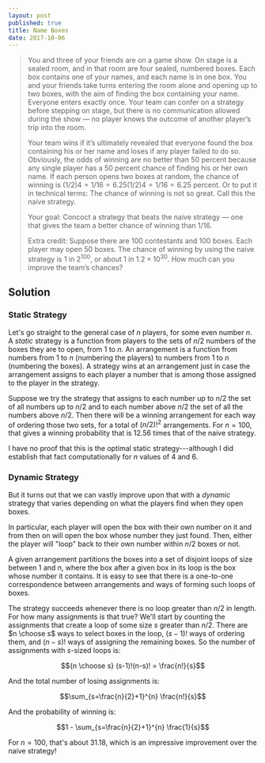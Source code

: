 ```yaml
---
layout: post
published: true
title: Name Boxes
date: 2017-10-06
---
```


>You and three of your friends are on a game show. On stage is a sealed room, and in that room are four sealed, numbered boxes. Each box contains one of your names, and each name is in one box. You and your friends take turns entering the room alone and opening up to two boxes, with the aim of finding the box containing your name. Everyone enters exactly once. Your team can confer on a strategy before stepping on stage, but there is no communication allowed during the show — no player knows the outcome of another player’s trip into the room.
>
>Your team wins if it’s ultimately revealed that everyone found the box containing his or her name and loses if any player failed to do so. Obviously, the odds of winning are no better than $50$ percent because any single player has a $50$ percent chance of finding his or her own name. If each person opens two boxes at random, the chance of winning is $(1/2)4=1/16=6.25(1/2)4=1/16=6.25$ percent. Or to put it in technical terms: The chance of winning is not so great. Call this the naive strategy.
>
>Your goal: Concoct a strategy that beats the naive strategy — one that gives the team a better chance of winning than $1/16$.
>
>Extra credit: Suppose there are $100$ contestants and $100$ boxes. Each player may open $50$ boxes. The chance of winning by using the naive strategy is $1$ in $2^{100}$, or about $1$ in $1.2\times 10^{30}$. How much can you improve the team’s chances?

<!--more-->

## Solution

### Static Strategy

Let's go straight to the general case of $n$ players, for some even number $n$.  A _static_ strategy is a function from players to the sets of $n/2$ numbers of the boxes they are to open, from $1$ to $n$. An arrangement is a function from numbers from $1$ to $n$ (numbering the players) to numbers from $1$ to $n$ (numbering the boxes). A strategy wins at an arrangement just in case the arrangement assigns to each player a number that is among those assigned to the player in the strategy.  

Suppose we try the strategy that assigns to each number up to $n/2$ the set of all numbers up to $n/2$ and to each number above $n/2$ the set of all the numbers above $n/2$. Then there will be a winning arrangement for each way of ordering those two sets, for a total of $(n/2)!^2$ arrangements.  For $n=100$, that gives a winning probability that is $12.56$ times that of the naive strategy.

I have no proof that this is the optimal static strategy---although I did establish that fact computationally for $n$ values of $4$ and $6$.

### Dynamic Strategy 

But it turns out that we can vastly improve upon that with a _dynamic_ strategy that varies depending on what the players find when they open boxes.

In particular, each player will open the box with their own number on it and from then on will open the box whose number they just found. Then, either the player will "loop" back to their own number within $n/2$ boxes or not.

A given arrangement partitions the boxes into a set of disjoint loops of size between $1$ and $n$, where the box after a given box in its loop is the box whose number it contains.  It is easy to see that there is a one-to-one correspondence between arrangements and ways of forming such loops of boxes. 

The strategy succeeds whenever there is no loop greater than $n/2$ in length. For how many assignments is that true? We'll start by counting the assignments that create a loop of some size $s$ greater than $n/2$. There are $n \choose s$ ways to select boxes in the loop, $(s-1)!$ ways of ordering them, and $(n-s)!$ ways of assigning the remaining boxes. So the number of assignments with $s$-sized loops is:

$${n \choose s} (s-1)!(n-s)! = \frac{n!}{s}$$

And the total number of losing assignments is:

$$\sum_{s=\frac{n}{2}+1}^{n} \frac{n!}{s}$$

And the probability of winning is:

$$1 - \sum_{s=\frac{n}{2}+1}^{n} \frac{1}{s}$$

For $n=100$, that's about $31.18%$, which is an impressive improvement over the naive strategy!

<br>
